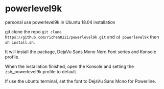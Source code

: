 # powerlevel9k
personal use powerlevel9k in Ubuntu 18.04 installation

git clone the repo `git clone https://github.com/richen0221/powerlevel9k.git`
and `cd powerlevel9k` then `sh install.sh`.

It will install the package, DejaVu Sans Mono Nerd Font series and Konsole profile.

When the installation finished, open the Konsole and setting the zsh_powerlevel9k profile to default.


If use the ubuntu terminal, set the font to DejaVu Sans Mono for Powerline.
